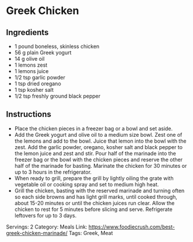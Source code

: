 # Greek Chicken
## Ingredients
- 1 pound boneless, skinless chicken
- 56 g plain Greek yogurt
- 14 g olive oil
- 1 lemons zest
- 1 lemons juice
- 1/2 tsp garlic powder
- 1 tsp dried oregano
- 1 tsp kosher salt
- 1/2 tsp freshly ground black pepper
## Instructions
- Place the chicken pieces in a freezer bag or a bowl and set aside.
- Add the Greek yogurt and olive oil to a medium size bowl. Zest one of the lemons and add to the bowl. Juice that lemon into the bowl with the zest. Add the garlic powder, oregano, kosher salt and black pepper to the lemon juice and zest and stir. Pour half of the marinade into the freezer bag or the bowl with the chicken pieces and reserve the other half of the marinade for basting. Marinate the chicken for 30 minutes or up to 3 hours in the refrigerator.
- When ready to grill, prepare the grill by lightly oiling the grate with vegetable oil or cooking spray and set to medium high heat.
- Grill the chicken, basting with the reserved marinade and turning often so each side browns and has light grill marks, until cooked through, about 15-20 minutes or until the chicken juices run clear. Allow the chicken to rest for 5 minutes before slicing and serve. Refrigerate leftovers for up to 3 days.

Servings: 2
Category: Meals
Link: https://www.foodiecrush.com/best-greek-chicken-marinade/
Tags: Greek, Meat
